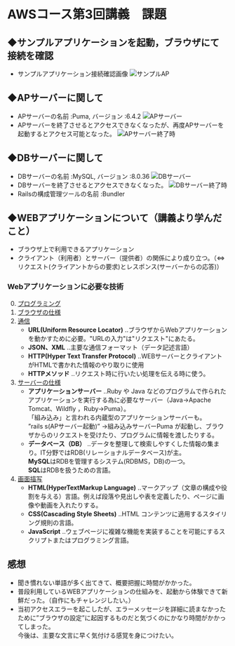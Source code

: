 # AWSコース第3回講義　課題  
## ◆サンプルアプリケーションを起動，ブラウザにて接続を確認
- サンプルアプリケーション接続確認画像
![サンプルAP](/images/sampleAPconnection.png)

## ◆APサーバーに関して
- APサーバーの名前 :Puma, バージョン :6.4.2
![APサーバー](/images/APserver.png)
- APサーバーを終了させるとアクセスできなくなったが、再度APサーバーを起動するとアクセス可能となった。
![APサーバー終了時](/images/APserverstop.png)

## ◆DBサーバーに関して
- DBサーバーの名前 :MySQL, バージョン :8.0.36
![DBサーバー](/images/DBServer.png)
- DBサーバーを終了させるとアクセスできなくなった。
![DBサーバー終了時](/images/DBServerstop.png)
- Railsの構成管理ツールの名前 :Bundler

## ◆WEBアプリケーションについて（講義より学んだこと）
- ブラウザ上で利用できるアプリケーション
- クライアント（利用者）とサーバー（提供者）の関係により成り立つ。（⇔リクエスト(クライアントからの要求)とレスポンス(サーバーからの応答)）
### Webアプリケーションに必要な技術
0. <u>プログラミング</u>
1. <u>ブラウザの仕様</u>
2. <u>通信</u>
   * **URL(Uniform Resource Locator)** ‥ブラウザからWebアプリケーションを動かすために必要。"URLの入力"は"リクエスト"にあたる。
   * **JSON、XML** ‥主要な通信フォーマット（データ記述言語）
   * **HTTP(Hyper Text Transfer Protocol)** ‥WEBサーバーとクライアントがHTMLで書かれた情報のやり取りに使用
   * **HTTPメソッド** ‥リクエスト時に行いたい処理を伝える時に使う。
3. <u>サーバーの仕様</u>
   * **アプリケーションサーバー** ‥Ruby や Java などのプログラムで作られたアプリケーションを実行する為に必要なサーバー（Java→Apache Tomcat、Wildfly ，Ruby→Puma）。  
   「組み込み」と言われる内蔵型のアプリケーションサーバーも。  
     ”rails s(APサーバー起動)” →組み込みサーバーPuma が起動し、ブラウザからのリクエストを受けたり、プログラムに情報を渡したりする。
   * **データベース（DB）** ‥データを整理して検索しやすくした情報の集まり。IT分野ではRDB(リレーショナルデータベース)が主。  
   **MySQL**はRDBを管理するシステム(RDBMS，DB)の一つ。  
   **SQL**はRDBを扱うための言語。
4. <u>画面描写</u>
   * **HTML(HyperTextMarkup Language)** ‥マークアップ（文章の構成や役割を与える）言語。例えば段落や見出しや表を定義したり、ページに画像や動画を入れたりする。
   * **CSS(Cascading Style Sheets)** ‥HTML コンテンツに適用するスタイリング規則の言語。
   * **JavaScript** ‥ウェブページに複雑な機能を実装することを可能にするスクリプトまたはプログラミング言語。

## 感想
* 聞き慣れない単語が多く出てきて、概要把握に時間がかかった。
* 普段利用しているWEBアプリケーションの仕組みを、起動から体験できて新鮮だった。（自作にもチャレンジしたい。）
* 当初アクセスエラーを起こしたが、エラーメッセージを詳細に読まなかったために”ブラウザの設定”に起因するものだと気づくのにかなり時間がかかってしまった。  
今後は、主要な文言に早く気付ける感覚を身につけたい。